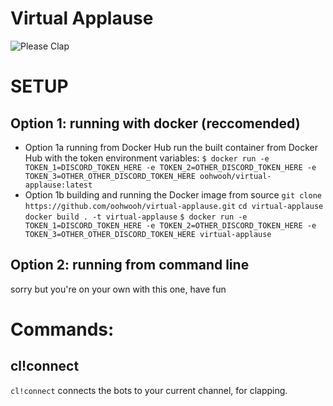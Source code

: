 # Virtual Applause
![Please Clap](pleaseClap.gif)

# SETUP
## Option 1: running with docker (reccomended)
- Option 1a running from Docker Hub
run the built container from Docker Hub with the token environment variables:
`$ docker run -e TOKEN_1=DISCORD_TOKEN_HERE -e TOKEN_2=OTHER_DISCORD_TOKEN_HERE -e TOKEN_3=OTHER_OTHER_DISCORD_TOKEN_HERE oohwooh/virtual-applause:latest`
- Option 1b building and running the Docker image from source
`git clone https://github.com/oohwooh/virtual-applause.git`
`cd virtual-applause`
`docker build . -t virtual-applause`
`$ docker run -e TOKEN_1=DISCORD_TOKEN_HERE -e TOKEN_2=OTHER_DISCORD_TOKEN_HERE -e TOKEN_3=OTHER_OTHER_DISCORD_TOKEN_HERE virtual-applause`
## Option 2: running from command line
sorry but you're on your own with this one, have fun
# Commands: 
## cl!connect
`cl!connect` connects the bots to your current channel, for clapping.

